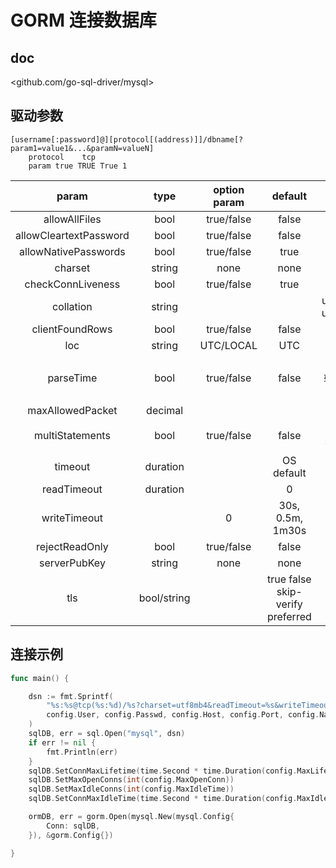 # GORM 连接数据库

## doc

<github.com/go-sql-driver/mysql>

## 驱动参数

```text
[username[:password]@][protocol[(address)]]/dbname[?param1=value1&...&paramN=valueN]
    protocol    tcp
    param true TRUE True 1
```

| param | type | option param | default | desc |
| :-: | :-: | :-: | :-: | :-: |
| allowAllFiles | bool | true/false | false |  |
| allowCleartextPassword | bool | true/false | false |  |
| allowNativePasswords | bool | true/false | true |  |
| charset | string | none | none | utf8mb4 |
| checkConnLiveness | bool | true/false | true |  |
| collation | string |  |  | utf8mb4_general_ci, utf8mb4_0900_ai_ci |
| clientFoundRows | bool | true/false | false |  |
| loc | string | UTC/LOCAL | UTC |  |
| parseTime | bool | true/false | false | 把DATE DATETIME 转换为 time.Time 而不是 []byte / string |
| maxAllowedPacket | decimal |  |  | 4 << 20 // 4 MiB |
| multiStatements | bool | true/false | false | 如果设置为true，就需要放在第一个参数 |
| timeout | duration |  | OS default |  |
| readTimeout | duration |  | 0 | 30s, 0.5m, 1m30s |
| writeTimeout |  | 0 | 30s, 0.5m, 1m30s |
| rejectReadOnly | bool | true/false | false |  |
| serverPubKey | string | none | none |  |
| tls | bool/string |  | true false skip-verify preferred | |

## 连接示例

```go
func main() {

    dsn := fmt.Sprintf(
        "%s:%s@tcp(%s:%d)/%s?charset=utf8mb4&readTimeout=%s&writeTimeout=%s&loc=Local&parseTime=true",
        config.User, config.Passwd, config.Host, config.Port, config.Name, config.ReadTimeout, config.WriteTimeout,
    )
    sqlDB, err = sql.Open("mysql", dsn)
    if err != nil {
        fmt.Println(err)
    }
    sqlDB.SetConnMaxLifetime(time.Second * time.Duration(config.MaxLifetime))
    sqlDB.SetMaxOpenConns(int(config.MaxOpenConn))
    sqlDB.SetMaxIdleConns(int(config.MaxIdleTime))
    sqlDB.SetConnMaxIdleTime(time.Second * time.Duration(config.MaxIdleTime))

    ormDB, err = gorm.Open(mysql.New(mysql.Config{
        Conn: sqlDB,
    }), &gorm.Config{})

}
```
